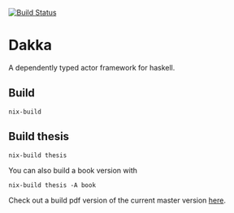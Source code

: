 
[![Build Status](https://travis-ci.org/chisui/dakka.svg?branch=master)](https://travis-ci.org/chisui/dakka)

# Dakka

A dependently typed actor framework for haskell.

## Build

    nix-build

## Build thesis

    nix-build thesis

You can also build a book version with

    nix-build thesis -A book

Check out a build pdf version of the current master version [here](https://chisui.github.io/dakka/thesis.pdf).

